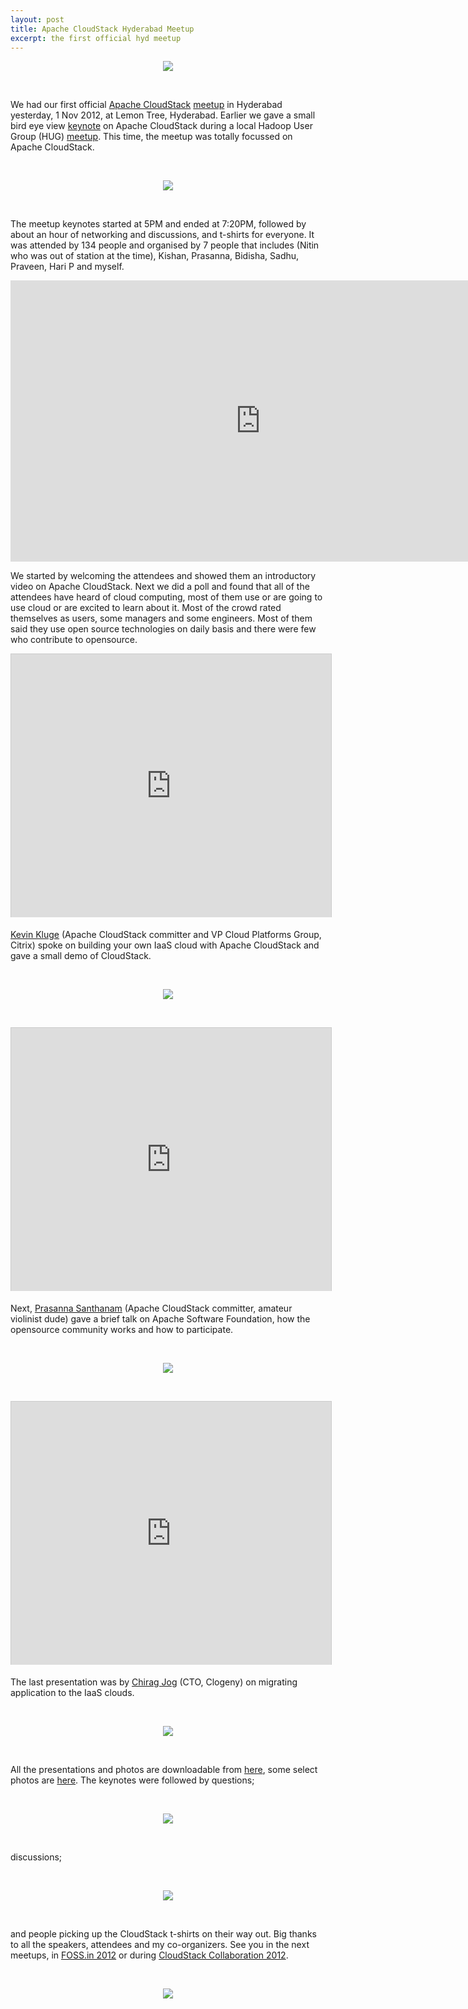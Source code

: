 ```yaml
---
layout: post
title: Apache CloudStack Hyderabad Meetup
excerpt: the first official hyd meetup
---
```


<p align="center"><img align="center" src="/images/hyd/meetup/cover.jpg"></p><br>

We had our first official [Apache CloudStack](http://incubator.apache.org/cloudstack) [meetup](http://www.meetup.com/CloudStack-Hyderabad-Group/events/86658162/) in Hyderabad yesterday, 1 Nov 2012, at Lemon Tree, Hyderabad. Earlier we gave a small bird eye view [keynote](http://people.apache.org/~bhaisaab/meetups/sep-2012) on Apache CloudStack during a local Hadoop User Group (HUG) [meetup](http://www.meetup.com/hyderabad-hadoop/events/81746952/). This time, the meetup was totally focussed on Apache CloudStack.

<br><p align="center"><img align="center" src="/images/hyd/meetup/start.jpg"></p><br>

The meetup keynotes started at 5PM and ended at 7:20PM, followed by about an hour of networking and discussions, and t-shirts for everyone. It was attended by 134 people and organised by 7 people that includes (Nitin who was out of station at the time), Kishan, Prasanna, Bidisha, Sadhu, Praveen, Hari P and myself.

<p align="center"><iframe width="800" height="450" src="http://www.youtube.com/embed/oJ4b8HFmFTc" frameborder="0" allowfullscreen></iframe></p>

We started by welcoming the attendees and showed them an introductory video on Apache CloudStack. Next we did a poll and found that all of the attendees have heard of cloud computing, most of them use or are going to use cloud or are excited to learn about it. Most of the crowd rated themselves as users, some managers and some engineers. Most of them said they use open source technologies on daily basis and there were few who contribute to opensource.

<p align="center">
<iframe src="http://www.slideshare.net/slideshow/embed_code/14998432" width="512" height="421" frameborder="0" marginwidth="0" marginheight="0" scrolling="no" style="border:1px solid #CCC;border-width:1px 1px 0;margin-bottom:5px" allowfullscreen> </iframe>
</p>

[Kevin Kluge](http://www.linkedin.com/pub/kevin-kluge/0/156/715) (Apache CloudStack committer and VP Cloud Platforms Group, Citrix) spoke on building your own IaaS cloud with Apache CloudStack and gave a small demo of CloudStack.

<br><p align="center"><img align="center" src="/images/hyd/meetup/kevin.jpg"></p><br>

<p align="center">
<iframe src="http://www.slideshare.net/slideshow/embed_code/14998475" width="512" height="421" frameborder="0" marginwidth="0" marginheight="0" scrolling="no" style="border:1px solid #CCC;border-width:1px 1px 0;margin-bottom:5px" allowfullscreen> </iframe>
</p>

Next, [Prasanna Santhanam](http://people.apache.org/~tsp/) (Apache CloudStack committer, amateur violinist dude) gave a brief talk on Apache Software Foundation, how the opensource community works and how to participate.

<br><p align="center"><img align="center" src="/images/hyd/meetup/tsp.jpg"></p><br>

<p align="center">
<iframe src="http://www.slideshare.net/slideshow/embed_code/14998451" width="512" height="421" frameborder="0" marginwidth="0" marginheight="0" scrolling="no" style="border:1px solid #CCC;border-width:1px 1px 0;margin-bottom:5px" allowfullscreen> </iframe>
</p>

The last presentation was by [Chirag Jog](https://twitter.com/cheezo) (CTO, Clogeny) on migrating application to the IaaS clouds.

<br><p align="center"><img align="center" src="/images/hyd/meetup/chirag.jpg"></p><br>

All the presentations and photos are downloadable from [here](http://people.apache.org/~bhaisaab/meetups/nov-2012), some select photos are [here](https://plus.google.com/photos/105500838080334630026/albums/5806205455776858881). The keynotes were followed by questions;

<br><p align="center"><img align="center" src="/images/hyd/meetup/questions.jpg"></p><br>

discussions;

<br><p align="center"><img align="center" src="/images/hyd/meetup/discussions.jpg"></p><br>

and people picking up the CloudStack t-shirts on their way out. Big thanks to all the speakers, attendees and my co-organizers. See you in the next meetups, in [FOSS.in 2012](http://foss.in) or during [CloudStack Collaboration 2012](http://collab12.cloudstack.org/).


<br><p align="center"><img align="center" src="/images/hyd/meetup/next.jpg"></p>

